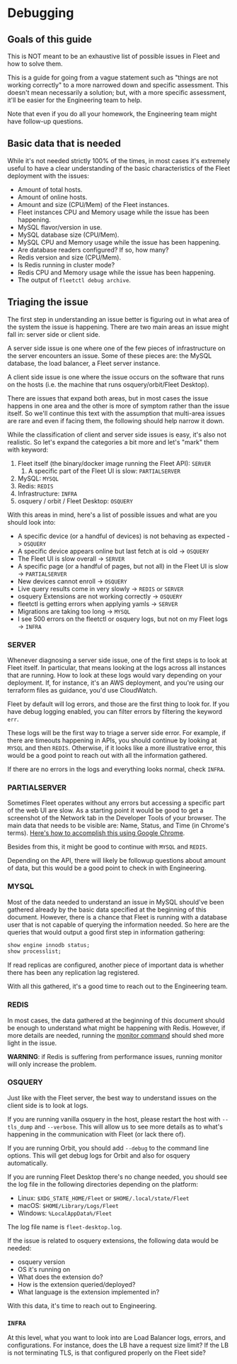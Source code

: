 # Debugging

## Goals of this guide

This is NOT meant to be an exhaustive list of possible issues in Fleet and how to solve them.

This is a guide for going from a vague statement such as "things are not working correctly" to a more narrowed down and 
specific assessment. This doesn't mean necessarily a solution; but, with a more specific assessment, it'll be easier for 
the Engineering team to help.

Note that even if you do all your homework, the Engineering team might have follow-up questions.

## Basic data that is needed

While it's not needed strictly 100% of the times, in most cases it's extremely useful to have a clear understanding of 
the basic characteristics of the Fleet deployment with the issues:

- Amount of total hosts.
- Amount of online hosts.
- Amount and size (CPU/Mem) of the Fleet instances.
- Fleet instances CPU and Memory usage while the issue has been happening.
- MySQL flavor/version in use.
- MySQL database size (CPU/Mem).
- MySQL CPU and Memory usage while the issue has been happening.
- Are database readers configured? If so, how many?
- Redis version and size (CPU/Mem).
- Is Redis running in cluster mode?
- Redis CPU and Memory usage while the issue has been happening.
- The output of `fleetctl debug archive`.

## Triaging the issue

The first step in understanding an issue better is figuring out in what area of the system the issue is happening. There 
are two main areas an issue might fall in: server side or client side.

A server side issue is one where one of the few pieces of infrastructure on the server encounters an issue. Some of 
these pieces are: the MySQL database, the load balancer, a Fleet server instance.

A client side issue is one where the issue occurs on the software that runs on the hosts (i.e. the machine that runs 
osquery/orbit/Fleet Desktop).

There are issues that expand both areas, but in most cases the issue happens in one area and the other is more of 
symptom rather than the issue itself. So we'll continue this text with the assumption that multi-area issues are rare 
and even if facing them, the following should help narrow it down.  

While the classification of client and server side issues is easy, it's also not realistic. So let's expand the 
categories a bit more and let's "mark" them with keyword:

1. Fleet itself (the binary/docker image running the Fleet API): `SERVER`
   1. A specific part of the Fleet UI is slow: `PARTIALSERVER`
2. MySQL: `MYSQL`
3. Redis: `REDIS`
4. Infrastructure: `INFRA`
5. osquery / orbit / Fleet Desktop: `OSQUERY`

With this areas in mind, here's a list of possible issues and what are you should look into:

- A specific device (or a handful of devices) is not behaving as expected -> `OSQUERY`
- A specific device appears online but last fetch at is old -> `OSQUERY`
- The Fleet UI is slow overall -> `SERVER`
- A specific page (or a handful of pages, but not all) in the Fleet UI is slow -> `PARTIALSERVER`
- New devices cannot enroll -> `OSQUERY`
- Live query results come in very slowly -> `REDIS` or `SERVER`
- osquery Extensions are not working correctly -> `OSQUERY`
- fleetctl is getting errors when applying yamls -> `SERVER` 
- Migrations are taking too long -> `MYSQL`
- I see 500 errors on the fleetctl or osquery logs, but not on my Fleet logs -> `INFRA`

### SERVER

Whenever diagnosing a server side issue, one of the first steps is to look at Fleet itself. In particular, that means 
looking at the logs across all instances that are running. How to look at these logs would vary depending on your 
deployment. If, for instance, it's an AWS deployment, and you're using our terraform files as guidance, you'd use 
CloudWatch.

Fleet by default will log errors, and those are the first thing to look for. If you have debug logging enabled, you can 
filter errors by filtering the keyword `err`.

These logs will be the first way to triage a server side error. For example, if there are timeouts happening in APIs, 
you should continue by looking at `MYSQL` and then `REDIS`. Otherwise, if it looks like a more illustrative error, this 
would be a good point to reach out with all the information gathered.

If there are no errors in the logs and everything looks normal, check `INFRA`.

### PARTIALSERVER

Sometimes Fleet operates without any errors but accessing a specific part of the web UI are slow. As a starting point it
would be good to get a screenshot of the Network tab in the Developer Tools of your browser. The main data that needs to 
be visible are: Name, Status, and Time (in Chrome's terms). 
[Here's how to accomplish this using Google Chrome](https://developer.chrome.com/docs/devtools/network/).

Besides from this, it might be good to continue with `MYSQL` and `REDIS`.

Depending on the API, there will likely be followup questions about amount of data, but this would be a good point to 
check in with Engineering.

### MYSQL

Most of the data needed to understand an issue in MySQL should've been gathered already by the basic data specified at 
the beginning of this document. However, there is a chance that Fleet is running with a database user that is not 
capable of querying the information needed. So here are the queries that would output a good first step in information
gathering:

```sql
show engine innodb status;
show processlist;
```

If read replicas are configured, another piece of important data is whether there has been any replication lag 
registered.

With all this gathered, it's a good time to reach out to the Engineering team.

### REDIS

In most cases, the data gathered at the beginning of this document should be enough to understand what might be 
happening with Redis. However, if more details are needed, running the 
[monitor command](https://redis.io/commands/monitor/) should shed more light in the issue.

**WARNING**: if Redis is suffering from performance issues, running monitor will only increase the problem.

### OSQUERY

Just like with the Fleet server, the best way to understand issues on the client side is to look at logs.

If you are running vanilla osquery in the host, please restart the host with `--tls_dump` and `--verbose`. This will 
allow us to see more details as to what's happening in the communication with Fleet (or lack there of).

If you are running Orbit, you should add `--debug` to the command line options. This will get debug logs for Orbit and 
also for osquery automatically.

If you are running Fleet Desktop there's no change needed, you should see the log file in the following directories 
depending on the platform:

- Linux: `$XDG_STATE_HOME/Fleet` or `$HOME/.local/state/Fleet`
- macOS: `$HOME/Library/Logs/Fleet`
- Windows: `%LocalAppData%/Fleet`

The log file name is `fleet-desktop.log`.

If the issue is related to osquery extensions, the following data would be needed:

- osquery version
- OS it's running on
- What does the extension do?
- How is the extension queried/deployed?
- What language is the extension implemented in?

With this data, it's time to reach out to Engineering.

### `INFRA`

At this level, what you want to look into are Load Balancer logs, errors, and configurations. For instance, does the LB 
have a request size limit? If the LB is not terminating TLS, is that configured properly on the Fleet side?

<meta name="pageOrderInSection" value="600">